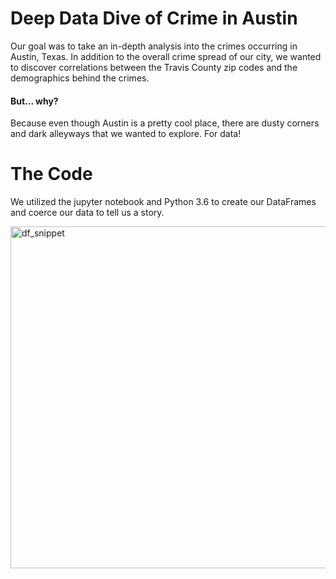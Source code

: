 # Deep Data Dive of Crime in Austin

Our goal was to take an in-depth analysis into the crimes occurring in Austin, Texas. In addition to the overall crime spread of our city, we wanted to discover correlations between the Travis County zip codes and the demographics behind the crimes. 

#### But... why?

Because even though Austin is a pretty cool place, there are dusty corners and dark alleyways that we wanted to explore. For data!

# The Code
We utilized the jupyter notebook and Python 3.6 to create our DataFrames and coerce our data to tell us a story. 

<img align = "left" width="547" alt="df_snippet" src="https://user-images.githubusercontent.com/30611037/33962156-32065c18-e016-11e7-906d-6bfb32685794.png">

